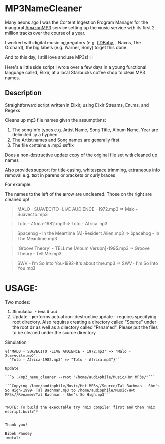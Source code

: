 # MP3NameCleaner

 Many aeons ago I was the Content Ingestion Program Manager for the inaugural [AmazonMP3](http://www.amazonmp3.com) service setting up the music service with its first 2 million tracks over the course of a year.
 
 I worked with digital music aggregators (e.g. [CDBaby](http://www.cdbaby.com/), , Naxos, The Orchard), the big labels (e.g. Warner, Sony) to get this done.

 And to this day, I still love and use MP3s!  :sparkles:

 Here's a little side script I wrote over a few days in a young functional language called, Elixir, at a local Starbucks coffee shop to clean MP3 names.

## Description

 Straightforward script written in Elixir, using Elixir Streams, Enums, and Regexs

 Cleans up mp3 file names given the assumptions:
 
 1.  The song info types e.g. Artist Name, Song Title, Album Name, Year are delimited by a hyphen
 2.  The Artist names and Song names are generally first.
 3.  The file contains a .mp3 suffix

 Does a non-destructive update copy of the original file set 
 with cleaned up names

 Also provides support for title-casing, whitespace trimming, 
 extraneous info removal e.g. text in parens or brackets or curly braces

 For example: 

 The names to the left of the arrow are uncleaned. Those on the right are cleaned up!

 > MALO - SUAVECITO -LIVE AUDIENCE - 1972.mp3 => Malo - Suavecito.mp3

 > Toto - Africa-1982.mp3 => Toto - Africa.mp3

 > Spacehog - In the Meantime (A)-Resident Alien.mp3 => Spacehog - In The Meantime.mp3

 > 'Groove Theory' - TELL me [Album Version]-1995.mp3 => Groove Theory - Tell Me.mp3

 > SWV - I'm So Into You-1992-It's about time.mp3 => SWV - I'm So Into You.mp3


# USAGE: 

Two modes:
 
1.  Simulation - test it out
2.  Update - performs actual non-destructive update - requires specifying root directory. 
    Also requires creating a directory called "Source" under the root dir as well as a 
    directory called "Renamed".  Please put the files to be cleaned under the source directory


Simulation

```$ ./mp3_name_cleaner --simulate "MALO - SUAVECITO -LIVE AUDIENCE - 1972.mp3 Toto - Africa-1982.mp3"
%{"MALO - SUAVECITO -LIVE AUDIENCE - 1972.mp3" => "Malo - Suavecito.mp3",
  "Toto - Africa-1982.mp3" => "Toto - Africa.mp3"}```

Update

```$ ./mp3_name_cleaner --root "/home/audiophile/Music/Hot MP3s/"```

```Copying /home/audiophile/Music/Hot MP3s//Source/Tal Bachman - She's So High-1999- Tal Bachman.mp3 to /home/audiophile/Music/Hot MP3s//Renamed/Tal Bachman - She's So High.mp3```


*NOTE: To build the executable try 'mix compile' first and then 'mix escript.build'*


Thank you!

Bibek Pandey 
:metal: